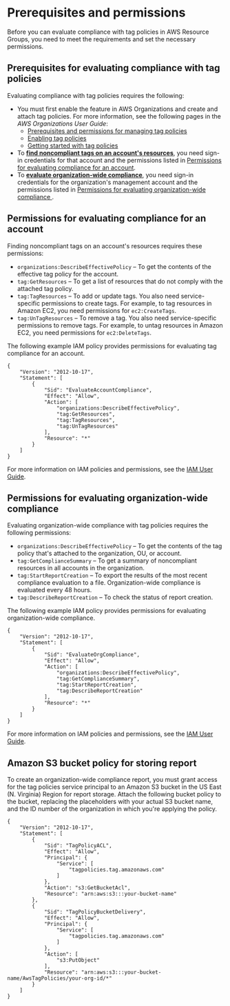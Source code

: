 # Prerequisites and permissions<a name="tag-policies-prereqs"></a>

Before you can evaluate compliance with tag policies in AWS Resource Groups, you need to meet the requirements and set the necessary permissions\. 

## Prerequisites for evaluating compliance with tag policies<a name="tag-policies-prereqs-overview"></a>

Evaluating compliance with tag policies requires the following:
+ You must first enable the feature in AWS Organizations and create and attach tag policies\. For more information, see the following pages in the *AWS Organizations User Guide*:
  + [Prerequisites and permissions for managing tag policies](https://docs.aws.amazon.com/organizations/latest/userguide/orgs_manage_policies_tag-policies-prereqs.html)
  + [Enabling tag policies](https://docs.aws.amazon.com/organizations/latest/userguide/orgs_manage_policies_enable-disable.html)
  + [Getting started with tag policies](https://docs.aws.amazon.com/organizations/latest/userguide/orgs_manage_policies_tag-policies-getting-started.html)
+ To [**find noncompliant tags on an account's resources**](tag-policies-arg-finding-noncompliant-tags.md), you need sign\-in credentials for that account and the permissions listed in [Permissions for evaluating compliance for an account](#tag-policies-permissions-account)\.
+ To [**evaluate organization\-wide compliance**](tag-policies-arg-evaluating-org-wide-compliance.md), you need sign\-in credentials for the organization's management account and the permissions listed in [Permissions for evaluating organization\-wide compliance ](#tag-policies-permissions-org)\.

## Permissions for evaluating compliance for an account<a name="tag-policies-permissions-account"></a>

Finding noncompliant tags on an account's resources requires these permissions:
+ `organizations:DescribeEffectivePolicy` – To get the contents of the effective tag policy for the account\.
+ `tag:GetResources` – To get a list of resources that do not comply with the attached tag policy\.
+ `tag:TagResources` – To add or update tags\. You also need service\-specific permissions to create tags\. For example, to tag resources in Amazon EC2, you need permissions for `ec2:CreateTags`\.
+ `tag:UnTagResources` – To remove a tag\. You also need service\-specific permissions to remove tags\. For example, to untag resources in Amazon EC2, you need permissions for `ec2:DeleteTags`\.

The following example IAM policy provides permissions for evaluating tag compliance for an account\.

```
{
    "Version": "2012-10-17",
    "Statement": [
        {
            "Sid": "EvaluateAccountCompliance",
            "Effect": "Allow",
            "Action": [
                "organizations:DescribeEffectivePolicy",
                "tag:GetResources",
                "tag:TagResources",
                "tag:UnTagResources"
            ],
            "Resource": "*"
        }
    ]
}
```

For more information on IAM policies and permissions, see the [IAM User Guide](https://docs.aws.amazon.com/IAM/latest/UserGuide/)\.

## Permissions for evaluating organization\-wide compliance<a name="tag-policies-permissions-org"></a>

Evaluating organization\-wide compliance with tag policies requires the following permissions:
+ `organizations:DescribeEffectivePolicy` – To get the contents of the tag policy that's attached to the organization, OU, or account\.
+ `tag:GetComplianceSummary` – To get a summary of noncompliant resources in all accounts in the organization\.
+ `tag:StartReportCreation` – To export the results of the most recent compliance evaluation to a file\. Organization\-wide compliance is evaluated every 48 hours\. 
+ `tag:DescribeReportCreation` – To check the status of report creation\.

The following example IAM policy provides permissions for evaluating organization\-wide compliance\.

```
{
    "Version": "2012-10-17",
    "Statement": [
        {
            "Sid": "EvaluateOrgCompliance",
            "Effect": "Allow",
            "Action": [
                "organizations:DescribeEffectivePolicy",
                "tag:GetComplianceSummary",
                "tag:StartReportCreation",
                "tag:DescribeReportCreation"
            ],
            "Resource": "*"
        }
    ]
}
```

For more information on IAM policies and permissions, see the [IAM User Guide](https://docs.aws.amazon.com/IAM/latest/UserGuide/)\.

## Amazon S3 bucket policy for storing report<a name="bucket-policy"></a>

To create an organization\-wide compliance report, you must grant access for the tag policies service principal to an Amazon S3 bucket in the US East \(N\. Virginia\) Region for report storage\. Attach the following bucket policy to the bucket, replacing the placeholders with your actual S3 bucket name, and the ID number of the organization in which you're applying the policy\.

```
{
    "Version": "2012-10-17",
    "Statement": [
        {
            "Sid": "TagPolicyACL",
            "Effect": "Allow",
            "Principal": {
                "Service": [
                    "tagpolicies.tag.amazonaws.com"
                ]
            },
            "Action": "s3:GetBucketAcl",
            "Resource": "arn:aws:s3:::your-bucket-name"
        },
        {
            "Sid": "TagPolicyBucketDelivery",
            "Effect": "Allow",
            "Principal": {
                "Service": [
                    "tagpolicies.tag.amazonaws.com"
                ]
            },
            "Action": [
                "s3:PutObject"
            ],
            "Resource": "arn:aws:s3:::your-bucket-name/AwsTagPolicies/your-org-id/*"
        }
    ]
}
```
